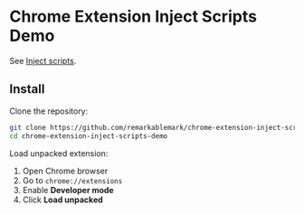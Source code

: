# Chrome Extension Inject Scripts Demo

See [Inject scripts](https://developer.chrome.com/docs/extensions/mv3/content_scripts/#functionality).

## Install

Clone the repository:

```sh
git clone https://github.com/remarkablemark/chrome-extension-inject-scripts-demo.git
cd chrome-extension-inject-scripts-demo
```

Load unpacked extension:

1. Open Chrome browser
2. Go to `chrome://extensions`
3. Enable **Developer mode**
4. Click **Load unpacked**
